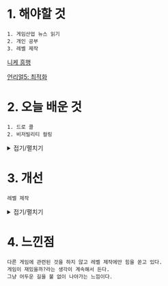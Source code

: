 # 1. 해야할 것
```
1. 게임산업 뉴스 읽기
2. 개인 공부
3. 레벨 제작
```
[니케 흥행](https://www.gamemeca.com/view.php?gid=1744279)

[언리얼5: 최적화](https://docs.unrealengine.com/5.0/ko/guidelines-for-optimizing-rendering-for-real-time-in-unreal-engine/)


# 2. 오늘 배운 것
```
1. 드로 콜
2. 비저빌리티 컬링
```
<details>
<summary>접기/펼치기</summary>

![image](https://github.com/JM94Ent/TIL-WIL/assets/143363550/bb2c9537-0d7d-44cc-b56f-67fe2097afde)

```
드로 콜은 모든 프레임에서 발생하는 에셋 조회입니다.
애플리케이션에서 사용하는 드로 콜의 수는 씬의 고유 메시 수는 물론 각 메시에서 사용 중인 고유 머티리얼 ID의 수에 따라 다릅니다.
현재 그래픽 퍼포먼스 저하의 가장 큰 원인은 드로 콜이므로, 최대한 줄여야 합니다.
```
```
엔진은 여러 비저빌리티 및 오클루전 컬링 메서드로 렌더링되는 메시의 수를 줄입니다.
컬 디스턴스 볼륨은 메시의 크기와 플레이어 카메라와의 거리에 의해 지정되는 부가 메시를 삭제할 수 있는 배치 볼륨입니다
```

</details>



# 3. 개선
```
레벨 제작
```
<details>
<summary>접기/펼치기</summary>

![image](https://github.com/JM94Ent/TIL-WIL/assets/143363550/154e37b1-46ff-4d0c-8b11-650e4059273d)

</details>



# 4. 느낀점
```
다른 게임에 관련된 것을 하지 않고 레벨 제작에만 힘을 쏟고 있다.
게임이 재밌을까?라는 생각이 계속해서 든다.
그냥 어두운 길을 불 없이 나아가는 느낌이다.
```


